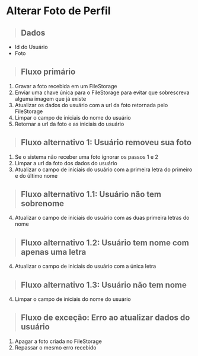 # Alterar Foto de Perfil

> ## Dados

* Id do Usuário
* Foto

> ## Fluxo primário

1. Gravar a foto recebida em um FileStorage
2. Enviar uma chave única para o FileStorage para evitar que sobrescreva alguma imagem que já existe
3. Atualizar os dados do usuário com a url da foto retornada pelo FileStorage
4. Limpar o campo de iniciais do nome do usuário
5. Retornar a url da foto e as iniciais do usuário

> ## Fluxo alternativo 1: Usuário removeu sua foto

1. Se o sistema não receber uma foto ignorar os passos 1 e 2
3. Limpar a url da foto dos dados do usuário
4. Atualizar o campo de iniciais do usuário com a primeira letra do primeiro e do último nome

> ## Fluxo alternativo 1.1: Usuário não tem sobrenome

4. Atualizar o campo de iniciais do usuário com as duas primeira letras do nome

> ## Fluxo alternativo 1.2: Usuário tem nome com apenas uma letra

4. Atualizar o campo de iniciais do usuário com a única letra

> ## Fluxo alternativo 1.3: Usuário não tem nome

4.  Limpar o campo de iniciais do nome do usuário

> ## Fluxo de exceção: Erro ao atualizar dados do usuário

1. Apagar a foto criada no FileStorage
2. Repassar o mesmo erro recebido
